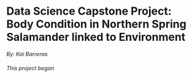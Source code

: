 # Data Science Capstone Project: Body Condition in Northern Spring Salamander linked to Environment
*By: Kai Barreras*
###### This project began 
